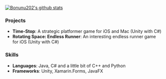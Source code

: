 [![Bonunu202's github stats](https://github-readme-stats.vercel.app/api?username=Bonunu202&show_icons=true&theme=radical)](https://github.com/anuraghazra/github-readme-stats)
### Projects
- **Time-Stop**: A strategic platformer game for iOS and Mac (Unity with C#)
- **Rotating Space: Endless Runner**: An interesting endless runner game for iOS (Unity with C#)
### Skills
- **Languages**: Java, C# and a little bit of C++ and Python
- **Frameworks**: Unity, Xamarin.Forms, JavaFX
